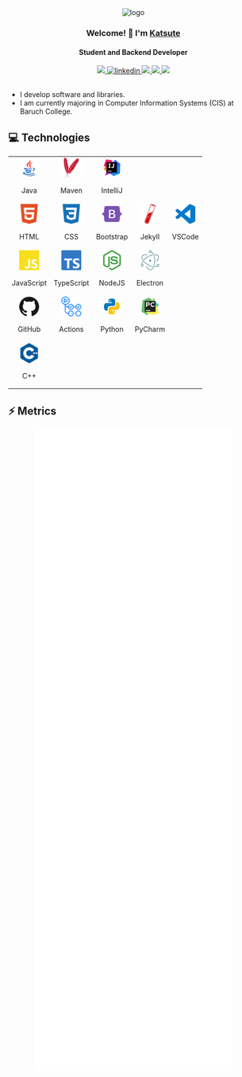 <div align="center">
    <img alt="logo" width="125" src="https://avatars.githubusercontent.com/u/58778985?v=4">
    <h3>Welcome! 👋 I'm <a href="https://github.com/Katsute">Katsute</a></h3>
    <h4>Student and Backend Developer</h4>
</div>

<div align="center">
    <a href="https://katsute.dev/">
        <img src="https://img.shields.io/static/v1?label=&message=Website&style=flat-square&logo=Google-Chrome&color=4285F4&logoColor=white">
    </a>
    <a href="https://www.linkedin.com/in/keith-chiu">
        <img alt="linkedin" src="https://img.shields.io/static/v1?label=&message=LinkedIn&style=flat-square&logo=LinkedIn&color=0A66C2&logoColor=white">
    </a>
    <a href="https://github.com/KatsuteDev">
        <img src="https://img.shields.io/static/v1?label=&message=Organization&style=flat-square&logo=GitHub&color=181717&logoColor=white">
    </a>
    <a href="https://paypal.me/katsutedev">
        <img src="https://img.shields.io/static/v1?label=&message=PayPal&style=flat-square&logo=paypal&color=00457C&logoColor=black">
    </a>
    <a href="https://patreon.com/Katsute">
        <img src="https://img.shields.io/static/v1?label=&message=Patreon&style=flat-square&logo=Patreon&color=FF424D&logoColor=black">
    </a>
</div>

<br>

 - I develop software and libraries.
 - I am currently majoring in Computer Information Systems (CIS) at Baruch College.

## 💻 Technologies

<table>
    <tr>
        <td align="center">
            <img width="40" src="https://raw.githubusercontent.com/Katsute/Katsute/metrics/icons/java.svg">
            <br>
            <p>Java</p>
        </td>
        <td align="center">
            <img width="40" src="https://raw.githubusercontent.com/Katsute/Katsute/metrics/icons/apachemaven.svg">
            <br>
            <p>Maven</p>
        </td>
        <td align="center">
            <img width="40" src="https://raw.githubusercontent.com/Katsute/Katsute/metrics/icons/intellijidea.svg">
            <br>
            <p>IntelliJ</p>
        </td>
    </td>
    <tr>
        <td align="center">
            <img width="40" src="https://raw.githubusercontent.com/Katsute/Katsute/metrics/icons/html5.svg">
            <br>
            <p>HTML</p>
        </td>
        <td align="center">
            <img width="40" src="https://raw.githubusercontent.com/Katsute/Katsute/metrics/icons/css3.svg">
            <br>
            <p>CSS</p>
        </td>
        <td align="center">
            <img width="40" src="https://raw.githubusercontent.com/Katsute/Katsute/metrics/icons/bootstrap.svg">
            <br>
            <p>Bootstrap</p>
        </td>
        <td align="center">
            <img width="40" src="https://raw.githubusercontent.com/Katsute/Katsute/metrics/icons/jekyll.svg">
            <br>
            <p>Jekyll</p>
        </td>
        <td align="center">
            <img width="40" src="https://raw.githubusercontent.com/Katsute/Katsute/metrics/icons/visualstudiocode.svg">
            <br>
            <p>VSCode</p>
        </td>
    </tr>
    <tr>
        <td align="center">
            <img width="40" src="https://raw.githubusercontent.com/Katsute/Katsute/metrics/icons/javascript.svg">
            <br>
            <p>JavaScript</p>
        </td>
        <td align="center">
            <img width="40" src="https://raw.githubusercontent.com/Katsute/Katsute/metrics/icons/typescript.svg">
            <br>
            <p>TypeScript</p>
        </td>
        <td align="center">
            <img width="40" src="https://raw.githubusercontent.com/Katsute/Katsute/metrics/icons/nodejs.svg">
            <br>
            <p>NodeJS</p>
        </td>
        <td align="center">
            <img width="40" src="https://raw.githubusercontent.com/Katsute/Katsute/metrics/icons/electron.svg">
            <br>
            <p>Electron</p>
        </td>
    </tr>
    <tr>
        <td align="center">
            <img width="40" src="https://raw.githubusercontent.com/Katsute/Katsute/metrics/icons/github.svg">
            <br>
            <p>GitHub</p>
        </td>
        <td align="center">
            <img width="40" src="https://raw.githubusercontent.com/Katsute/Katsute/metrics/icons/githubactions.svg">
            <br>
            <p>Actions</p>
        </td>
        <td align="center">
            <img width="40" src="https://raw.githubusercontent.com/Katsute/Katsute/metrics/icons/python.svg">
            <br>
            <p>Python</p>
        </td>
        <td align="center">
            <img width="40" src="https://raw.githubusercontent.com/Katsute/Katsute/metrics/icons/pycharm.svg">
            <br>
            <p>PyCharm</p>
        </td>
    </tr>
    <tr>
        <td align="center">
            <img width="40" src="https://raw.githubusercontent.com/Katsute/Katsute/metrics/icons/cplusplus.svg">
            <br>
            <p>C++</p>
        </td>
    </tr>
</table>

## ⚡ Metrics

<div align="center">
    <img align="top" alt="user" width="400" src="https://raw.githubusercontent.com/Katsute/Katsute/metrics/metrics/user.svg">
    <img align="top" alt="organization" width="400" src="https://raw.githubusercontent.com/Katsute/Katsute/metrics/metrics/organization.svg">
</div>
<div align="center">
    <img align="top" alt="issues" width="400" src="https://raw.githubusercontent.com/Katsute/Katsute/metrics/metrics/issues.svg">
    <img align="top" alt="issues-organization" width="400" src="https://raw.githubusercontent.com/Katsute/Katsute/metrics/metrics/issues-organization.svg">
</div>
<div align="center">
    <img align="top" alt="habits" width="400" src="https://raw.githubusercontent.com/Katsute/Katsute/metrics/metrics/habits.svg">
    <img align="top" alt="languages" width="400" src="https://raw.githubusercontent.com/Katsute/Katsute/metrics/metrics/languages.svg">
</div>